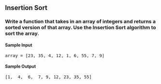 ## Insertion Sort

### Write a function that takes in an array of integers and returns a sorted version of that array. Use the Insertion Sort algorithm to sort the array.

<h4>Sample Input</h4>
<pre><span class="CodeEditor-promptParameter">array</span> = [23, 35, 4, 12, 1, 6, 55, 7, 9]
</pre>

<h4>Sample Output</h4>
<pre>[1,  4,  6,  7, 9, 12, 23, 35, 55]
</pre>

